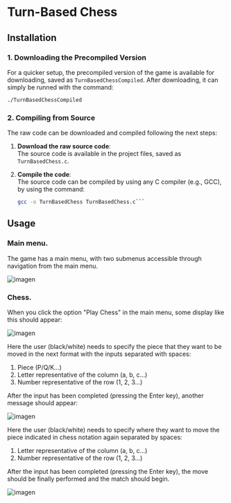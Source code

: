# Turn-Based Chess

## Installation

### 1. **Downloading the Precompiled Version**
For a quicker setup, the precompiled version of the game is available for downloading, saved as `TurnBasedChessCompiled`. After downloading, it can simply be runned with the command:
   ```bash
   ./TurnBasedChessCompiled
  ```

### 2. **Compiling from Source**
The raw code can be downloaded and compiled following the next steps:

1. **Download the raw source code**:  
   The source code is available in the project files, saved as `TurnBasedChess.c`.

2. **Compile the code**:  
   The source code can be compiled by using any C compiler (e.g., GCC), by using the command:
   ```bash
   gcc -o TurnBasedChess TurnBasedChess.c```

## Usage

### Main menu.
The game has a main menu, with two submenus accessible through navigation from the main menu.

![imagen](https://github.com/user-attachments/assets/3e767d9b-5cf6-42bf-9217-30093bb7b439)


### Chess.
When you click the option "Play Chess" in the main menu, some display like this should appear:

![imagen](https://github.com/user-attachments/assets/cd47fd94-595f-48fb-bbee-933934a61c6e)

Here the user (black/white) needs to specify the piece that they want to be moved in the next format with the inputs separated with spaces:
1. Piece (P/Q/K...) 
2. Letter representative of the column (a, b, c...)
3. Number representative of the row (1, 2, 3...)

After the input has been completed (pressing the Enter key), another message should appear:

![imagen](https://github.com/user-attachments/assets/5479b0d3-799d-4a0b-8114-9615bb7f1002)

Here the user (black/white) needs to specify where they want to move the piece indicated in chess notation again separated by spaces:
1. Letter representative of the column (a, b, c...)
2. Number representative of the row (1, 2, 3...)

After the input has been completed (pressing the Enter key), the move should be finally performed and the match should begin.

![imagen](https://github.com/user-attachments/assets/d042c1cd-30ac-4673-ac01-29dbcdeafae9)

